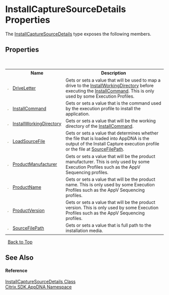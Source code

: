 # InstallCaptureSourceDetails Properties
 

The <a href="T_Citrix_SDK_AppDNA_InstallCaptureSourceDetails">InstallCaptureSourceDetails</a> type exposes the following members.


## Properties
&nbsp;<table><tr><th></th><th>Name</th><th>Description</th></tr><tr><td>![Public property](media/pubproperty.gif "Public property")</td><td><a href="P_Citrix_SDK_AppDNA_InstallCaptureSourceDetails_DriveLetter">DriveLetter</a></td><td>
Gets or sets a value that will be used to map a drive to the <a href="P_Citrix_SDK_AppDNA_InstallCaptureSourceDetails_InstallWorkingDirectory">InstallWorkingDirectory</a> before executing the <a href="P_Citrix_SDK_AppDNA_InstallCaptureSourceDetails_InstallCommand">InstallCommand</a>. This is only used by some Execution Profiles.</td></tr><tr><td>![Public property](media/pubproperty.gif "Public property")</td><td><a href="P_Citrix_SDK_AppDNA_InstallCaptureSourceDetails_InstallCommand">InstallCommand</a></td><td>
Gets or sets a value that is the command used by the execution profile to install the application.</td></tr><tr><td>![Public property](media/pubproperty.gif "Public property")</td><td><a href="P_Citrix_SDK_AppDNA_InstallCaptureSourceDetails_InstallWorkingDirectory">InstallWorkingDirectory</a></td><td>
Gets or sets a value that will be the working directory of the <a href="P_Citrix_SDK_AppDNA_InstallCaptureSourceDetails_InstallCommand">InstallCommand</a>.</td></tr><tr><td>![Public property](media/pubproperty.gif "Public property")</td><td><a href="P_Citrix_SDK_AppDNA_InstallCaptureSourceDetails_LoadSourceFile">LoadSourceFile</a></td><td>
Gets or sets a value that determines whether the file that is loaded into AppDNA is the output of the Install Capture execution profile or the file at <a href="P_Citrix_SDK_AppDNA_InstallCaptureSourceDetails_SourceFilePath">SourceFilePath</a>.</td></tr><tr><td>![Public property](media/pubproperty.gif "Public property")</td><td><a href="P_Citrix_SDK_AppDNA_InstallCaptureSourceDetails_ProductManufacturer">ProductManufacturer</a></td><td>
Gets or sets a value that will be the product manufacturer. This is only used by some Execution Profiles such as the AppV Sequencing profiles.</td></tr><tr><td>![Public property](media/pubproperty.gif "Public property")</td><td><a href="P_Citrix_SDK_AppDNA_InstallCaptureSourceDetails_ProductName">ProductName</a></td><td>
Gets or sets a value that will be the product name. This is only used by some Execution Profiles such as the AppV Sequencing profiles.</td></tr><tr><td>![Public property](media/pubproperty.gif "Public property")</td><td><a href="P_Citrix_SDK_AppDNA_InstallCaptureSourceDetails_ProductVersion">ProductVersion</a></td><td>
Gets or sets a value that will be the product version. This is only used by some Execution Profiles such as the AppV Sequencing profiles.</td></tr><tr><td>![Public property](media/pubproperty.gif "Public property")</td><td><a href="P_Citrix_SDK_AppDNA_InstallCaptureSourceDetails_SourceFilePath">SourceFilePath</a></td><td>
Gets or sets a value that is full path to the installation media.</td></tr></table>&nbsp;
<a href="#installcapturesourcedetails-properties">Back to Top</a>

## See Also


#### Reference
<a href="T_Citrix_SDK_AppDNA_InstallCaptureSourceDetails">InstallCaptureSourceDetails Class</a><br /><a href="N_Citrix_SDK_AppDNA">Citrix.SDK.AppDNA Namespace</a><br />